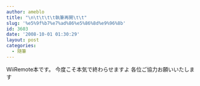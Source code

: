 ```yaml
---
author: ameblo
title: "\n\t\t\t\t執筆再開\t\t"
slug: '%e5%9f%b7%e7%ad%86%e5%86%8d%e9%96%8b'
id: 3603
date: '2008-10-01 01:30:29'
layout: post
categories:
  - 随筆
---
```


WiiRemote本です。 今度こそ本気で終わらせますよ 各位ご協力お願いいたします